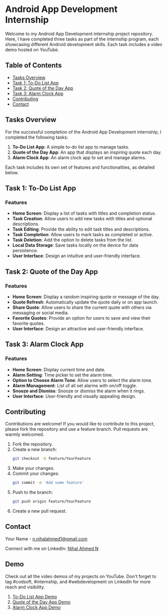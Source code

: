 # Android App Development Internship

Welcome to my Android App Development internship project repository. Here, I have completed three tasks as part of the internship program, each showcasing different Android development skills. Each task includes a video demo hosted on YouTube.

## Table of Contents

- [Tasks Overview](#tasks-overview)
- [Task 1: To-Do List App](#task-1-to-do-list-app)
- [Task 2: Quote of the Day App](#task-2-quote-of-the-day-app)
- [Task 3: Alarm Clock App](#task-3-alarm-clock-app)
- [Contributing](#contributing)
- [Contact](#contact)

## Tasks Overview

For the successful completion of the Android App Development internship, I completed the following tasks:

1. **To-Do List App**: A simple to-do list app to manage tasks.
2. **Quote of the Day App**: An app that displays an inspiring quote each day.
3. **Alarm Clock App**: An alarm clock app to set and manage alarms.

Each task includes its own set of features and functionalities, as detailed below.

## Task 1: To-Do List App

### Features

- **Home Screen**: Display a list of tasks with titles and completion status.
- **Task Creation**: Allow users to add new tasks with titles and optional descriptions.
- **Task Editing**: Provide the ability to edit task titles and descriptions.
- **Task Completion**: Allow users to mark tasks as completed or active.
- **Task Deletion**: Add the option to delete tasks from the list.
- **Local Data Storage**: Save tasks locally on the device for data persistence.
- **User Interface**: Design an intuitive and user-friendly interface.

## Task 2: Quote of the Day App

### Features

- **Home Screen**: Display a random inspiring quote or message of the day.
- **Quote Refresh**: Automatically update the quote daily or on app launch.
- **Share Quote**: Allow users to share the current quote with others via messaging or social media.
- **Favorite Quotes**: Provide an option for users to save and view their favorite quotes.
- **User Interface**: Design an attractive and user-friendly interface.

## Task 3: Alarm Clock App

### Features

- **Home Screen**: Display current time and date.
- **Alarm Setting**: Time picker to set the alarm time.
- **Option to Choose Alarm Tone**: Allow users to select the alarm tone.
- **Alarm Management**: List of all set alarms with on/off toggle.
- **Snooze and Dismiss**: Snooze or dismiss the alarm when it rings.
- **User Interface**: User-friendly and visually appealing design.

## Contributing

Contributions are welcome! If you would like to contribute to this project, please fork the repository and use a feature branch. Pull requests are warmly welcomed.

1. Fork the repository.
2. Create a new branch:
    ```bash
    git checkout -b feature/YourFeature
    ```
3. Make your changes.
4. Commit your changes:
    ```bash
    git commit -m 'Add some feature'
    ```
5. Push to the branch:
    ```bash
    git push origin feature/YourFeature
    ```
6. Create a new pull request.

## Contact

Your Name - [n.nihalahmed1@gmail.com](mailto:n.nihalahmed1@gmail.com)

Connect with me on LinkedIn: [Nihal Ahmed N](https://www.linkedin.com/in/nihalahmed07)

## Demo

Check out all the video demos of my projects on YouTube. Don't forget to tag #codsoft, #internship, and #webdevelopment on LinkedIn for more reach and visibility.

1. [To-Do List App Demo](https://www.youtube.com/link_to_todo_list_demo)
2. [Quote of the Day App Demo](https://youtube.com/shorts/Zuel9pAEvjI)
3. [Alarm Clock App Demo](https://www.youtube.com/link_to_alarm_clock_demo)
